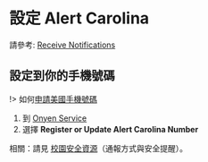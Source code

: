 設定 Alert Carolina
===================

請參考: [Receive Notifications](https://alertcarolina.unc.edu/register/)


設定到你的手機號碼
------------------

!> 如何[申請美國手機號碼](zh_TW/daily/comm.md)

1. 到 [Onyen Service](https://its.unc.edu/onyen-services/)
1. 選擇 **Register or Update Alert Carolina Number**

相關：請見 [校園安全資源](zh_TW/campus/safety.md)（通報方式與安全提醒）。
